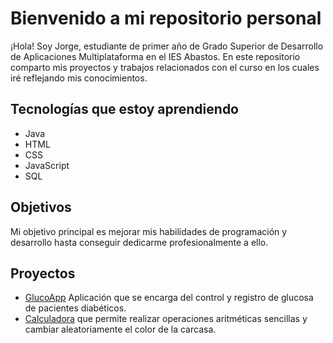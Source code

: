 # Bienvenido a mi repositorio personal

¡Hola! Soy Jorge,  estudiante de primer año de Grado Superior de Desarrollo de Aplicaciones Multiplataforma en el IES Abastos. En  este repositorio comparto mis proyectos y trabajos relacionados con el curso en los cuales iré reflejando mis conocimientos.

## Tecnologías que estoy aprendiendo

- Java
- HTML
- CSS
- JavaScript
- SQL

## Objetivos

Mi objetivo principal es mejorar mis habilidades de programación y desarrollo hasta conseguir dedicarme profesionalmente a ello.


## Proyectos

- [GlucoApp](https://github.com/cokke93/AppGlucosa.git) Aplicación que se encarga del control y registro de glucosa de pacientes diabéticos.
- [Calculadora](https://github.com/cokke93/Calculadora)  que permite realizar operaciones aritméticas sencillas y cambiar aleatoriamente el color de la carcasa.
